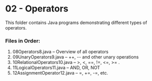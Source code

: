 # 02 - Operators

This folder contains Java programs demonstrating different types of operators.

###  Files in Order:
1. 08Operators8.java – Overview of all operators
2. 09UnaryOperators9.java – ++, -- and other unary operations
3. 10RelationalOperators10.java – >, <, ==, !=, <=, >= .
4. 11LogicalOperators11.java – AND, OR, NOT
5. 12AssignmentOperator12.java – =, +=, -=, etc.
